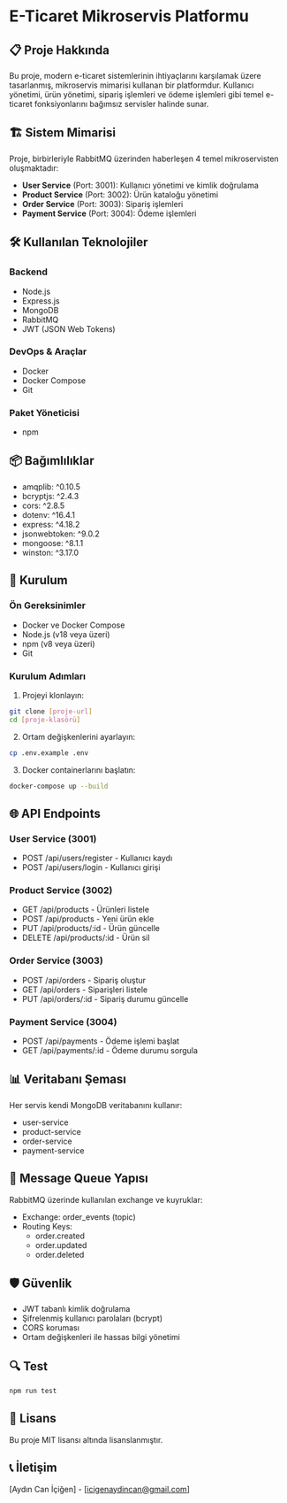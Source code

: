 # E-Ticaret Mikroservis Platformu

## 📋 Proje Hakkında
Bu proje, modern e-ticaret sistemlerinin ihtiyaçlarını karşılamak üzere tasarlanmış, mikroservis mimarisi kullanan bir platformdur. Kullanıcı yönetimi, ürün yönetimi, sipariş işlemleri ve ödeme işlemleri gibi temel e-ticaret fonksiyonlarını bağımsız servisler halinde sunar.

## 🏗️ Sistem Mimarisi
Proje, birbirleriyle RabbitMQ üzerinden haberleşen 4 temel mikroservisten oluşmaktadır:

- **User Service** (Port: 3001): Kullanıcı yönetimi ve kimlik doğrulama
- **Product Service** (Port: 3002): Ürün kataloğu yönetimi
- **Order Service** (Port: 3003): Sipariş işlemleri
- **Payment Service** (Port: 3004): Ödeme işlemleri

## 🛠️ Kullanılan Teknolojiler

### Backend
- Node.js
- Express.js
- MongoDB
- RabbitMQ
- JWT (JSON Web Tokens)

### DevOps & Araçlar
- Docker
- Docker Compose
- Git

### Paket Yöneticisi
- npm

## 📦 Bağımlılıklar
- amqplib: ^0.10.5
- bcryptjs: ^2.4.3
- cors: ^2.8.5
- dotenv: ^16.4.1
- express: ^4.18.2
- jsonwebtoken: ^9.0.2
- mongoose: ^8.1.1
- winston: ^3.17.0

## 🚀 Kurulum

### Ön Gereksinimler
- Docker ve Docker Compose
- Node.js (v18 veya üzeri)
- npm (v8 veya üzeri)
- Git

### Kurulum Adımları

1. Projeyi klonlayın:
```bash
git clone [proje-url]
cd [proje-klasörü]
```

2. Ortam değişkenlerini ayarlayın:
```bash
cp .env.example .env
```

3. Docker containerlarını başlatın:
```bash
docker-compose up --build
```

## 🌐 API Endpoints

### User Service (3001)
- POST /api/users/register - Kullanıcı kaydı
- POST /api/users/login - Kullanıcı girişi

### Product Service (3002)
- GET /api/products - Ürünleri listele
- POST /api/products - Yeni ürün ekle
- PUT /api/products/:id - Ürün güncelle
- DELETE /api/products/:id - Ürün sil

### Order Service (3003)
- POST /api/orders - Sipariş oluştur
- GET /api/orders - Siparişleri listele
- PUT /api/orders/:id - Sipariş durumu güncelle

### Payment Service (3004)
- POST /api/payments - Ödeme işlemi başlat
- GET /api/payments/:id - Ödeme durumu sorgula

## 📊 Veritabanı Şeması

Her servis kendi MongoDB veritabanını kullanır:
- user-service
- product-service
- order-service
- payment-service

## 🔄 Message Queue Yapısı

RabbitMQ üzerinde kullanılan exchange ve kuyruklar:
- Exchange: order_events (topic)
- Routing Keys:
  - order.created
  - order.updated
  - order.deleted

## 🛡️ Güvenlik

- JWT tabanlı kimlik doğrulama
- Şifrelenmiş kullanıcı parolaları (bcrypt)
- CORS koruması
- Ortam değişkenleri ile hassas bilgi yönetimi

## 🔍 Test

```bash
npm run test
```

## 📝 Lisans

Bu proje MIT lisansı altında lisanslanmıştır.

## 📞 İletişim

[Aydın Can İçiğen] - [icigenaydincan@gmail.com]
